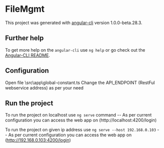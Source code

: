 # FileMgmt

This project was generated with [angular-cli](https://github.com/angular/angular-cli) version 1.0.0-beta.28.3.

## Further help

To get more help on the `angular-cli` use `ng help` or go check out the [Angular-CLI README](https://github.com/angular/angular-cli/blob/master/README.md).

## Configuration

Open file \src\app\global-constant.ts
Change the API_ENDPOINT (RestFul webservice address) as per your need

## Run the project

To run the project on localhost use `ng serve` command  --  As per current configuration you can access the web app on (http://localhost:4200/login)

To run the project on given ip address use `ng serve --host 192.168.0.103` --  As per current configuration you can access the web app on (http://192.168.0.103:4200/login)



